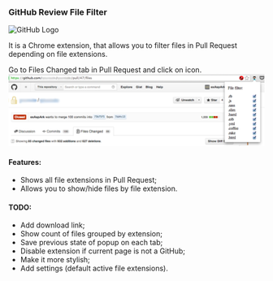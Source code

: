 ### GitHub Review File Filter

![GitHub Logo](https://raw.github.com/exAspArk/github-review-file-filter/github-review-file-filter/master/github.png)

It is a Chrome extension, that allows you to filter files in Pull Request depending on file extensions.

Go to Files Changed tab in Pull Request and click on icon.
![Screenshot](screenshot.png)


#### Features:

* Shows all file extensions in Pull Request;
* Allows you to show/hide files by file extension.

#### TODO:

* Add download link;
* Show count of files grouped by extension;
* Save previous state of popup on each tab;
* Disable extension if current page is not a GitHub;
* Make it more stylish;
* Add settings (default active file extensions).